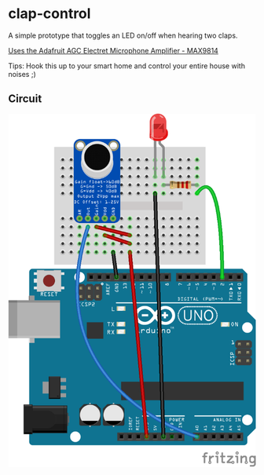 # clap-control

A simple prototype that toggles an LED on/off when hearing two claps.

[Uses the Adafruit AGC Electret Microphone Amplifier - MAX9814](https://learn.adafruit.com/adafruit-agc-electret-microphone-amplifier-max9814/overview)

Tips: Hook this up to your smart home and control your entire house with noises ;)

## Circuit

![Circuit](clap-clap.png)
